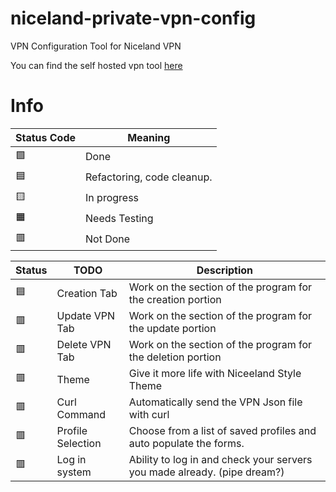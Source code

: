 # niceland-private-vpn-config
VPN Configuration Tool for Niceland VPN

You can find the self hosted vpn tool [here](https://github.com/tunnels-is/nicelandvpn-desktop/blob/main/PRIVATE-VPN.md)

# Info

| Status Code | Meaning |
| ----------- | ------- |
| 🟩 | Done | 
| 🟦 | Refactoring, code cleanup. |
| 🟨 | In progress | 
| 🟧 | Needs Testing |
| 🟥 | Not Done |

| Status | TODO | Description |
| ------ | ---- | ----------- |
| 🟦 | Creation Tab | Work on the section of the program for the creation portion |
| 🟥 | Update VPN Tab | Work on the section of the program for the update portion |
| 🟥 | Delete VPN Tab | Work on the section of the program for the deletion portion |
| 🟥 | Theme | Give it more life with Niceeland Style Theme |
| 🟥 | Curl Command | Automatically send the VPN Json file with curl |
| 🟥 | Profile Selection | Choose from a list of saved profiles and auto populate the forms. |
| 🟥 | Log in system | Ability to log in and check your servers you made already. (pipe dream?) |
